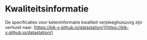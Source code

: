 # Kwaliteitsinformatie

De specificaties voor keteninformatie kwaliteit verpleeghuiszorg zijn verhuist naar: [https://kik-v.github.io/datastation/](https://kik-v.github.io/datastation/) 

